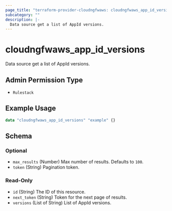 ```yaml
---
page_title: "terraform-provider-cloudngfwaws: cloudngfwaws_app_id_versions Data Source"
subcategory: ""
description: |-
  Data source get a list of AppId versions.
---
```


# cloudngfwaws_app_id_versions

Data source get a list of AppId versions.


## Admin Permission Type

* `Rulestack`


## Example Usage

```terraform
data "cloudngfwaws_app_id_versions" "example" {}
```


<!-- schema generated by tfplugindocs -->
## Schema

### Optional

- `max_results` (Number) Max number of results. Defaults to `100`.
- `token` (String) Pagination token.

### Read-Only

- `id` (String) The ID of this resource.
- `next_token` (String) Token for the next page of results.
- `versions` (List of String) List of AppId versions.
